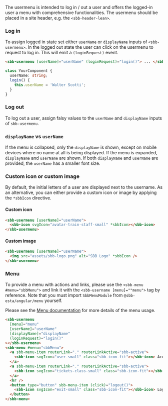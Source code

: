 The usermenu is intended to log in / out a user and offers the logged-in user a menu
with comprehensive functionalities. The usermenu should be placed in a site header, e.g. the `<sbb-header-lean>`.

### Log in

To assign logged in state set either `userName` or `displayName` inputs of `<sbb-usermenu>`.
In the logged out state the user can click on the usermenu to request to log in. This will emit a `(loginRequest)` event.

```html
<sbb-usermenu [userName]="userName" (loginRequest)="login()"> ... </sbb-usermenu>
```

```ts
class YourComponent {
  userName: string;
  login() {
    this.userName = 'Walter Scotti';
  }
}
```

### Log out

To log out a user, assign falsy values to the `userName` and `displayName` inputs of `sbb-usermenu`.

### `displayName` vs `userName`

If the menu is collapsed, only the `displayName` is shown, except on mobile devices where no name at all is being displayed.
If the menu is expanded, `displayName` and `userName` are shown.
If both `displayName` and `userName` are provided, the `userName` has a smaller font size.

### Custom icon or custom image

By default, the initial letters of a user are displayed next to the username.
As an alternative, you can either provide a custom icon or image by applying the `*sbbIcon` directive.

#### Custom icon

```html
<sbb-usermenu [userName]="userName">
  <sbb-icon svgIcon="avatar-train-staff-small" *sbbIcon></sbb-icon>
</sbb-usermenu>
```

#### Custom image

```html
<sbb-usermenu [userName]="userName">
  <img src="assets/sbb-logo.png" alt="SBB Logo" *sbbIcon />
</sbb-usermenu>
```

### Menu

To provide a menu with actions and links, please use the `<sbb-menu #menu="sbbMenu">`
and link it with the `<sbb-username [menu]=""menu">` tag by reference.
Note that you must import `SbbMenuModule` from `@sbb-esta/angular/menu` yourself.

Please see the [Menu documentation](/angular/components/menu) for more details of the menu usage.

```html
<sbb-usermenu
  [menu]="menu"
  [userName]="userName"
  [displayName]="displayName"
  (loginRequest)="login()"
></sbb-usermenu>
<sbb-menu #menu="sbbMenu">
  <a sbb-menu-item routerLink="." routerLinkActive="sbb-active">
    <sbb-icon svgIcon="user-small" class="sbb-icon-fit"></sbb-icon> Account
  </a>
  <a sbb-menu-item routerLink="." routerLinkActive="sbb-active">
    <sbb-icon svgIcon="tickets-class-small" class="sbb-icon-fit"></sbb-icon> Orders
  </a>
  <hr />
  <button type="button" sbb-menu-item (click)="logout()">
    <sbb-icon svgIcon="exit-small" class="sbb-icon-fit"></sbb-icon> Logout
  </button>
</sbb-menu>
```
